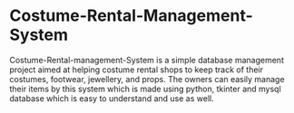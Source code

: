 # Costume-Rental-Management-System
Costume-Rental-management-System is a simple database management project aimed at helping costume rental shops to keep track of their costumes, footwear, jewellery, and props. The owners can easily manage their items by this system which is made using python, tkinter and mysql database which is easy to understand and use as well.  
